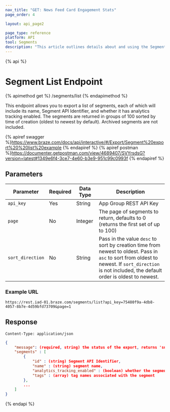 ```yaml
---
nav_title: "GET: News Feed Card Engagement Stats"
page_order: 4

layout: api_page2

page_type: reference
platform: API
tool: Segments
description: "This article outlines details about and using the Segments List endpoint to export a list of available Segments."
---
```


{% api %}

# Segment List Endpoint

{% apimethod get %}
/segments/list
{% endapimethod %}

This endpoint allows you to export a list of segments, each of which will include its name, Segment API Identifier, and whether it has analytics tracking enabled. The segments are returned in groups of 100 sorted by time of creation (oldest to newest by default). Archived segments are not included.

{% apiref swagger %}https://www.braze.com/docs/api/interactive/#/Export/Segment%20export%20%20list%20example {% endapiref %}
{% apiref postman %}https://documenter.getpostman.com/view/4689407/SVYrsdsG?version=latest#1349e6f4-3ce7-4e60-b3e9-951c99c0993f {% endapiref %}

## Parameters

| Parameter| Required | Data Type | Description |
| -------- | -------- | --------- | ----------- |
| `api_key` | Yes | String    | App Group REST API Key |
| `page` | No | Integer   | The page of segments to return, defaults to 0 (returns the first set of up to 100) |
| `sort_direction` | No | String | Pass in the value `desc` to sort by creation time from newest to oldest. Pass in `asc` to sort from oldest to newest. If `sort_direction` is not included, the default order is oldest to newest. |

### Example URL
`https://rest.iad-01.braze.com/segments/list?api_key=75480f9a-4db8-4057-8b7e-4d59bfd73709&page=1`

## Response

`Content-Type: application/json`

```json
{
    "message": (required, string) the status of the export, returns 'success' when completed without errors,
    "segments" : [
        {
            "id" : (string) Segment API Identifier,
            "name" : (string) segment name,
            "analytics_tracking_enabled" : (boolean) whether the segment has analytics tracking enabled,
            "tags" : (array) tag names associated with the segment
        },
        ...
    ]
}
```

{% endapi %}
